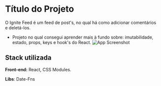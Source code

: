
# Título do Projeto

O Ignite Feed é um feed de post's, no qual há como adicionar comentários e deletá-los.
- Projeto no qual consegui aprender mais à fundo sobre: imutabilidade, estado, props, keys e hook's do React.
![App Screenshot](https://i.imgur.com/xDdUFrA.png)


## Stack utilizada

**Front-end:** React, CSS Modules.

**Libs**: Date-Fns


